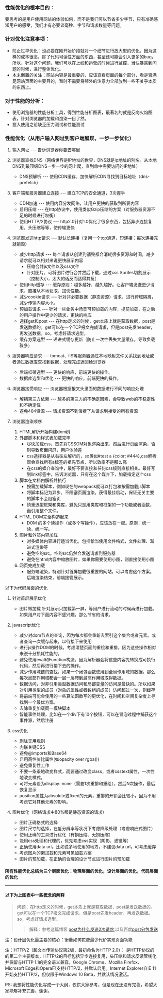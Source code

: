  ### 性能优化的根本目的：      
   要思考的是用户使用网站的体验如何，而不是我们可以节省多少字节，只有准确感知用户的感受，我们才有必要谈毫秒、字节和请求数量等问题。

 ### 针对优化注意事项：       
  * 防止过早优化：没必要在刚开始阶段就对一个细节进行放大型的优化，因为这样的成本很高，除了代码可读性方面的东西，甚至还可能会引入更多的bug，所以，针对这个问题，我们可以在上线和运营的时候进行监控，当快暴露到问题的时候，进行整体优化。
  * 本末倒置的关注：网站内容是最重要的，应该查看页面的每个部分，看是否满足网站页面的主要目的，暂时不需要将额外的注意力全部放到一些不关乎本质的东西上。

### 对于性能的分析：        
  * 使用浏览器的性能分析工具，得到性能分析图表，最著名的就是反向火焰图表，针对浏览器的加载和渲染一目了然。
  * 投入使用之前缺乏压力测试和性能测试

### 性能优化（从用户输入网址到客户端展现，一步一步优化）
1. 输入网址 --- 告诉浏览器你要去哪里
2. 浏览器查找DNS（网络世界是IP地址的世界，DNS就是ip地址的别名。从本地DNS到最顶级DNS一步一步的网上爬，直到命中需要访问的IP地址）
    *  DNS预解析 --- 使用CDN缓存，加快解析CDN寻找到目标地址（dns-prefetch）

3. 客户端和服务器建立连接 --- 建立TCP的安全通道，3次握手
    * CDN加速 --- 使用内容分发网络，让用户更快的获取到所要内容
    * 启用压缩 --- 在http协议中，使用类似Gzip压缩的方案（对服务器资源不足的时候进行权衡）
    * 使用HTTP/2协议 --- http2.0针对1.0优化了很多东西，包括异步连接复用，头压缩等等，使传输更快

4. 浏览器发送http请求 --- 默认长连接（复用一个tcp通道，短连接：每次连接完就销毁）
    * 减少http请求 --- 每个请求从创建到销毁都会消耗很多资源和时间，减少请求就可以相对来说更快展示内容
        * 压缩合并js文件以及css文件
        * 针对图片，可将图片进行合并然后下载，通过css Sprites切割展示（控制大小，太大的话反而适得其反）
    * 使用http缓存 --- 缓存原则：越多越好，越久越好。让客户端发送更少请求，直接从本地获取，加快性能。
    * 减少cookie请求 --- 针对非必要数据（静态资源）请求，进行跨域隔离，减少传输内容大小。
    * 预加载请求 --- 针对一些业务中场景可预加载的内容，提前加载，在之后的用户操作中更少的请求，更快的响应
    * 选择get和post --- 在http定义的时候，get本质上就是获取数据，post是发送数据的。get可以在一个TCP报文完成请求，但是post先发header，再发送数据。so，考虑好请求选型。
    * 缓存方案选型 --- 递进式缓存更新（防止一次性丢失大量缓存，导致负载骤多）

5. 服务器响应请求 --- tomcat、IIS等服务器通过本地映射文件关系找到地址或者通过数据库查找到数据，处理完成返回给浏览器
    * 后端框架选型 --- 更快的响应，前端更快的操作。
    * 数据库选型和优化 --- 更快的响应，前端更快的操作。

6. 浏览器接受响应 --- 浏览器根据报文头里面的数据进行不同的响应处理
    * 解耦第三方依赖 --- 越多的第三方的不确定因素，会导致web的不稳定性和不确定性
    * 避免404资源 --- 请求资源不到浪费了从请求到接受的所有资源

7. 浏览器渲染顺序
    1. HTML解析开始构建dom树
    2. 外部脚本和样式表加载完毕
        * 尽快加载css，首先将CSSOM对象渲染出来，然后进行页面渲染，否则导致页面闪屏，用户体验差
        * css选择器是从右往左解析的，so类似#test a {color: #444},css解析器会查找所有a标签的祖先节点，所以效率不是那么高
        * 在css的媒介查询中，最好不要直接和任何css规则直接相关。最好写到link标签中，告诉浏览器，只有在这个媒介下，加载指定这个css
    3. 脚本在文档内解析并执行
        * 按需加载脚本，例如现在的webpack就可以打包和按需加载js脚本
        * 将脚本标记为异步，不阻塞页面渲染，获得最佳启动，保证无关主要的脚本不会阻塞页
        *  慎重选型框架和类库，避免只是用类库和框架的一个功能或者函数，而引用整个文件。
    4. HTML DOM完全构造起来
        *  DOM 的多个读操作（或多个写操作），应该放在一起。原则：统一读、统一写。
    5. 图片和外部内容加载
        * 对多媒体内容进行适当优化，包括恰当使用文件格式，文件处理、渐进式渲染等
        * 避免空的src，空的src仍然会发送请求到服务器
        * 避免在html内容中缩放图片，如果你需要使用小图，则直接使用小图
    6. 网页完成加载
        * 服务端渲染，特别针对首屏加载很重要的网站，可以考虑这个方案。后端渲染结束，前端接管展示。
        
以下为代码层面的优化
1. 针对首屏展示优化
   * 图片懒加载       针对展示只加载第一屏，等用户进行滚动的时候再进行加载。如果用户对下面内容不感兴趣，那么节省的请求。

2. javascript优化
    * 减少对dom节点的查询，因为每次都会重新去索引这个集合或者元素。或者查询一次缓存起来，以待接下来使用
    * 进行js操作DOM的时候，考虑清楚页面的重绘和重排，因为这些操作相对来说十分损耗性能的。
    * 避免使用eval和Function构造，因为解析器会将这些内容先转换成可执行代码，然后再进行接下去的操作。
    * 减少作用域链的查找，如果一个闭包函数使用到全局作用域的数据，那么每次局部作用域都会一层一层爬到最高作用域取得数据。
    * 数据访问，对非引用类型数据访问和局部变量的访问是最快的。所以如果对引用类型的成员（对象的属性或者数组的成员）访问超过一次，则缓存
    * 将前端可能会使用的一些算法函数写的更优化，在时间和空间复杂度上寻找到一个最优方案。
    * 去除重复加载同一模块脚本
    * 智能事件处理，比如在一个div下有10个按钮，可以在冒泡过程中捕获这个事件源，然后注册

3. css优化
    * 删除无用规则
    * 内联关键CSS
    * 避免@imports和Base64
    * 启用高性价比属性(如opacity over rgba())
    * 避免重复性工作
    * 不要一条条地改变样式，而要通过改变class，或者csstext属性，一次性地改变样式。
    * 可将元素设为display: none（需要1次重排和重绘），然后N次操作，最后恢复显示
    * position属性为absolute或fixed的元素，重排的开销会比较小，因为不用考虑它对其他元素的影响。

4. 图片优化（网络请求中80%都是静态资源的请求）
    * 图片正确格式的选择
    * 图片尺寸的选择，在低分辨率等状况下考虑降级处理（考虑响应式图片）
    * 使用正确的工具进行优化（有损压缩、无损压缩）
    * 能用css处理和代理的，优先考虑css实现（阴影，滤镜等）
    * 正确使用data url，比如说多地使用的地方，不建议data url，可考虑缓存
    * 考虑图片的懒加载和元素可见加载方案
    * 图片的预加载，在正确的合理的设计节点进行图片的预加载


#### 所有性能优化总结为三个层面优化：物理层面的优化，设计层面的优化，代码层面的优化

---

#### 以下为上图表中一些概念的解释

>问题：在http定义的时候，get本质上就是获取数据，post是发送数据的。get可以在一个TCP报文完成请求，但是post先发header，再发送数据。so，考虑好请求选型。        
>>解释：参考这篇博客 [post为什么发送2次请求](http://blog.csdn.net/happy_xiahuixiax/article/details/72859762),以及百度[post分包发送](https://www.baidu.com/s?ie=utf-8&f=8&rsv_bp=0&rsv_idx=1&tn=baidu&wd=post%E5%88%86%E5%8C%85%E5%8F%91%E9%80%81&rsv_pq=bbd2757f000001af&rsv_t=178cxOFFXZuyb3beN121PbHfQWjC4QFZefWmbJ6kxKy4BB8LjkvACqGWwLI&rqlang=cn&rsv_enter=1&rsv_sug3=18&rsv_sug1=10&rsv_sug7=100)

注：设计层优化最主要的核心：衡量如何花费最少代价实现页面功能  

注：HTTP/2（超文本传输协议第2版，最初命名为HTTP 2.0）：
    是HTTP协议的的第二个主要版本，HTTP/2的目标包括异步连接复用，头压缩和请求反馈管线化并保留与HTTP 1.1的完全语义兼容。Google Chrome、Mozilla Firefox、Microsoft Edge和Opera已支持HTTP/2，并默认启用。Internet Explorer自IE 11开始支持HTTP/2，但仅限于Windows 10 Beta，并默认情况激活。

PS: 我想将性能优化写成一个大纲，仅供大家参考，但是现在还没有完善，希望大家能够补充完善，谢谢。